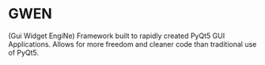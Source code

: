 # GWEN
(Gui Widget EngiNe)
Framework built to rapidly created PyQt5 GUI Applications. Allows for more freedom and cleaner code than traditional use of PyQt5.
